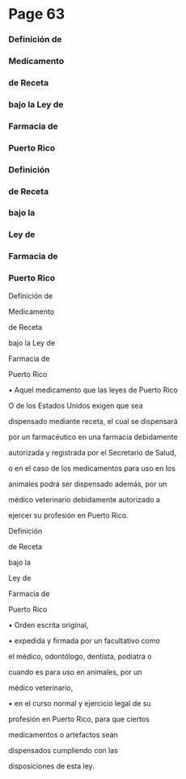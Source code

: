 # Page 63

### Definición de

### Medicamento

### de Receta

### bajo la Ley de

### Farmacia de

### Puerto Rico

### Definición

### de Receta

### bajo la

### Ley de

### Farmacia de

### Puerto Rico

Definición de

Medicamento

de Receta

bajo la Ley de

Farmacia de

Puerto Rico

• Aquel medicamento que las leyes de Puerto Rico

O de los Estados Unidos exigen que sea

dispensado mediante receta, el cual se dispensará

por un farmacéutico en una farmacia debidamente

autorizada y registrada por el Secretario de Salud,

o en el caso de los medicamentos para uso en los

animales podrá ser dispensado además, por un

médico veterinario debidamente autorizado a

ejercer su profesión en Puerto Rico.

Definición

de Receta

bajo la

Ley de

Farmacia de

Puerto Rico

• Orden escrita original,

• expedida y firmada por un facultativo como

el médico, odontólogo, dentista, podiatra o

cuando es para uso en animales, por un

médico veterinario,

• en el curso normal y ejercicio legal de su

profesión en Puerto Rico, para que ciertos

medicamentos o artefactos sean

dispensados cumpliendo con las

disposiciones de esta ley.

